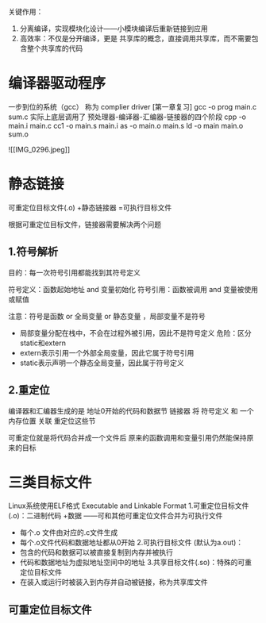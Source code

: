 关键作用：
1. 分离编译，实现模块化设计——小模块编译后重新链接到应用
2. 高效率：不仅是分开编译，更是 共享库的概念，直接调用共享库，而不需要包含整个共享库的代码

# 编译器驱动程序
一步到位的系统（gcc） 称为 complier driver [第一章复习]
gcc -o prog main.c sum.c
实际上底层调用了 预处理器-编译器-汇编器-链接器的四个阶段
cpp  -o main.i main.c 
cc1 -o main.s main.i
as -o main.o main.s
ld -o main main.o sum.o

![[IMG_0296.jpeg]]
# 静态链接

可重定位目标文件(.o) +静态链接器 =可执行目标文件 

根据可重定位目标文件，链接器需要解决两个问题
## 1.符号解析
目的：每一次符号引用都能找到其符号定义

符号定义：函数起始地址 and 变量初始化
符号引用：函数被调用 and 变量被使用或赋值

注意：符号是函数 or 全局变量 or 静态变量 ，局部变量不是符号
- 局部变量分配在栈中，不会在过程外被引用，因此不是符号定义
危险：区分static和extern
- extern表示引用一个外部全局变量，因此它属于符号引用
- static表示声明一个静态全局变量，因此属于符号定义
## 2.重定位
编译器和汇编器生成的是 地址0开始的代码和数据节
链接器 将 符号定义 和 一个内存位置 关联 重定位这些节

可重定位就是将代码合并成一个文件后 原来的函数调用和变量引用仍然能保持原来的目标
# 三类目标文件
Linux系统使用ELF格式 Executable and Linkable Format
1.可重定位目标文件(.o)：二进制代码 +数据 ——可和其他可重定位文件合并为可执行文件
- 每个.o 文件由对应的.c文件生成
- 每个.o文件代码和数据地址都从0开始
2.可执行目标文件 (默认为a.out)：
- 包含的代码和数据可以被直接复制到内存并被执行
- 代码和数据地址为虚拟地址空间中的地址
3.共享目标文件(.so)：特殊的可重定位目标文件
- 在装入或运行时被装入到内存并自动被链接，称为共享库文件

## 可重定位目标文件
